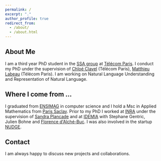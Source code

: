 ```yaml
---
permalink: /
excerpt: "."
author_profile: true
redirect_from: 
  - /about/
  - /about.html
---
```

About Me
------
I am a third year PhD student in the [SSA group](http://www.tsi.telecom-paristech.fr/ssa/) at [Télécom Paris](https://www.telecom-paris.fr/?gclid=CjwKCAiAsIDxBRAsEiwAV76N89LYpkw3jL-RpHJRYMKXNca6sT3YVTEluBSXak3h9QT1rJ1CXr3DuBoC2LUQAvD_BwE).
I conduct my PhD under the supervision of [Chloé Clavel](https://clavel.wp.imt.fr/) (Télécom Paris), [Matthieu Labeau](https://perso.limsi.fr/labeau/index.html) (Télécom Paris). I am working on Natural Language Understanding and Representation of Natural Language.
 
Where I come from ...
------
I graduated from [ENSIMAG](https://ensimag.grenoble-inp.fr/) in computer science and I hold a Msc in Applied Mathematics from [Paris Saclay](https://www.universite-paris-saclay.fr/).
Prior to my PhD I worked at [INRA](http://maiage.jouy.inra.fr/) under the supervision of [Sandra Plancade](http://genome.jouy.inra.fr/~splancade/) and at [IDEMIA](https://www.idemia.com/fr) with Stephane Gentric, Julien Bohne and [Florence d'Alché-Buc](https://perso.telecom-paristech.fr/fdalche/). I was also involved in the startup [NUDGE](https://nudge-apm.com/fr/).

Contact
------
I am always happy to discuss new projects and collaborations.
